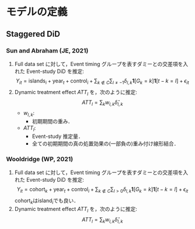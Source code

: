 # モデルの定義

## Staggered DiD

### Sun and Abraham (JE, 2021)

1. Full data set に対して，Event timing グループを表すダミーとの交差項を入れた Event-study DiD を推定:
   $$
   Y_{it} = \text{islands}_i + \text{year}_t + \text{control}_{i} + \sum_{k \not\in C} \sum_{l \not ={-1}} \delta_{l,k} \mathbf{1}[G_k = k]\mathbf{1}[t-k=l] + \epsilon_{it}
   $$
2. Dynamic treatment effect $ATT_l$ を，次のように推定:
   $$
   ATT_l = \sum_k w_{l,k} \hat\delta_{l,k}
   $$
   - $w_{l,k}$:
     - 初期期間の重み．
   - $ATT_l$:
     - Event-study 推定量．
     - 全ての初期期間の真の処置効果の(一部負の)重み付け線形結合．

### Wooldridge (WP, 2021)

1. Full data set に対して，Event timing グループを表すダミーとの交差項を入れた Event-study DiD を推定:
   $$
   Y_{it} = \text{cohort}_k + \text{year}_t + \text{control}_{i} + \sum_{k \not\in C} \sum_{l > 0} \delta_{l,k} \mathbf{1}[G_k = k]\mathbf{1}[t-k=l] + \epsilon_{it}
   $$
   $\text{cohort}_k$は$\text{island}_i$でも良い．
2. Dynamic treatment effect $ATT_l$ を，次のように推定:
   $$
   ATT_l = \sum_k w_{l,k} \hat\delta_{l,k}
   $$
